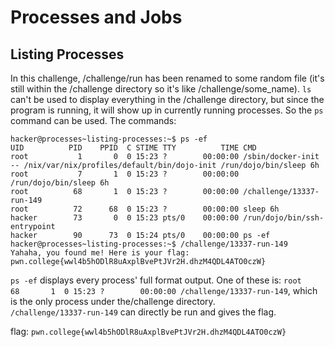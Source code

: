 # Processes and Jobs

## Listing Processes
In this challenge, /challenge/run has been renamed to some random file (it's still within the /challenge directory so it's like /challenge/some_name).
`ls` can't be used to display everything in the /challenge directory, but since the program is running, it will show up in currently running processes. 
So the `ps` command can be used.
The commands: 
```
hacker@processes~listing-processes:~$ ps -ef
UID          PID    PPID  C STIME TTY          TIME CMD
root           1       0  0 15:23 ?        00:00:00 /sbin/docker-init -- /nix/var/nix/profiles/default/bin/dojo-init /run/dojo/bin/sleep 6h
root           7       1  0 15:23 ?        00:00:00 /run/dojo/bin/sleep 6h
root          68       1  0 15:23 ?        00:00:00 /challenge/13337-run-149
root          72      68  0 15:23 ?        00:00:00 sleep 6h
hacker        73       0  0 15:23 pts/0    00:00:00 /run/dojo/bin/ssh-entrypoint
hacker        90      73  0 15:24 pts/0    00:00:00 ps -ef
hacker@processes~listing-processes:~$ /challenge/13337-run-149
Yahaha, you found me! Here is your flag:
pwn.college{wwl4b5hODlR8uAxplBvePtJVr2H.dhzM4QDL4ATO0czW}
```
`ps -ef` displays every process' full format output. One of these is: `root          68       1  0 15:23 ?        00:00:00 /challenge/13337-run-149`, which is the only process under the/challenge directory.  
`/challenge/13337-run-149` can directly be run and gives the flag.  

flag: `pwn.college{wwl4b5hODlR8uAxplBvePtJVr2H.dhzM4QDL4ATO0czW}`
